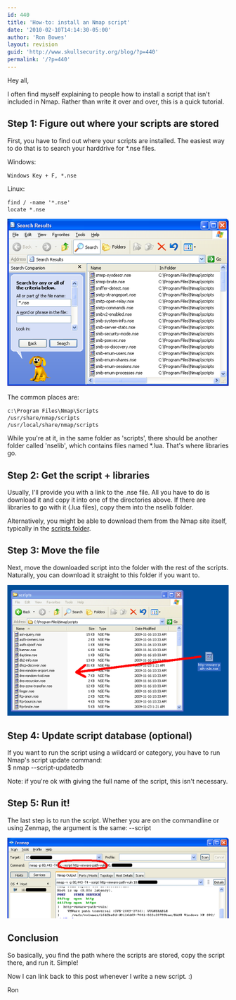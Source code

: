 ```yaml
---
id: 440
title: 'How-to: install an Nmap script'
date: '2010-02-10T14:14:30-05:00'
author: 'Ron Bowes'
layout: revision
guid: 'http://www.skullsecurity.org/blog/?p=440'
permalink: '/?p=440'
---
```


Hey all,

I often find myself explaining to people how to install a script that isn't included in Nmap. Rather than write it over and over, this is a quick tutorial.

## Step 1: Figure out where your scripts are stored

First, you have to find out where your scripts are installed. The easiest way to do that is to search your harddrive for \*.nse files.

Windows:

```
Windows Key + F, *.nse
```

Linux:

```
find / -name '*.nse'
locate *.nse
```

![](/blogdata/installing-scripts-1.png)

The common places are:

```
c:\Program Files\Nmap\Scripts
/usr/share/nmap/scripts
/usr/local/share/nmap/scripts
```

While you're at it, in the same folder as 'scripts', there should be another folder called 'nselib', which contains files named \*.lua. That's where libraries go.

## Step 2: Get the script + libraries

Usually, I'll provide you with a link to the .nse file. All you have to do is download it and copy it into one of the directories above. If there are libraries to go with it (.lua files), copy them into the nselib folder.

Alternatively, you might be able to download them from the Nmap site itself, typically in the [scripts folder](http://nmap.org/svn/scripts/).

## Step 3: Move the file

Next, move the downloaded script into the folder with the rest of the scripts. Naturally, you can download it straight to this folder if you want to.

![](/blogdata/installing-scripts-2.png)

## Step 4: Update script database (optional)

If you want to run the script using a wildcard or category, you have to run Nmap's script update command:  
$ nmap --script-updatedb

Note: if you're ok with giving the full name of the script, this isn't necessary.

## Step 5: Run it!

The last step is to run the script. Whether you are on the commandline or using Zenmap, the argument is the same: --script <scriptname>

![](/blogdata/installing-scripts-3.png)

## Conclusion

So basically, you find the path where the scripts are stored, copy the script there, and run it. Simple!

Now I can link back to this post whenever I write a new script. :)

Ron